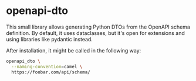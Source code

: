# openapi-dto

This small library allows generating Python DTOs from the OpenAPI schema 
definition. By default, it uses dataclasses, but it's open for extensions
and using libraries like pydantic instead.

After installation, it might be called in the following way:

```bash
openapi_dto \
  --naming-convention=camel \
  https://foobar.com/api/schema/
```
